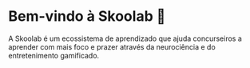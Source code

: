 # Bem-vindo à Skoolab 👋

A Skoolab é um ecossistema de aprendizado que ajuda concurseiros a aprender com mais foco e prazer através da neurociência e do entretenimento gamificado.

<!-- Nossos principais projetos incluem:

- [Projeto 1](link)
- [Projeto 2](link)
- [Projeto 3](link)

## Como contribuir

Estamos sempre abertos a novas contribuições! Veja como você pode ajudar:

1. Confira nossos [issues abertos](link).
2. Leia nosso [guia de contribuição](link).
3. Faça um fork do repositório e envie um pull request.

## Contato

- [Site oficial](link)
- [Twitter](link)
- [E-mail](link)

-->
